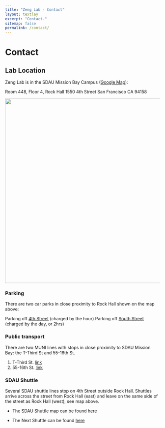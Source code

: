 ```yaml
---
title: "Zeng Lab - Contact"
layout: textlay
excerpt: "Contact."
sitemap: false
permalink: /contact/
---
```


# Contact

## Lab Location

Zeng Lab is in the SDAU Mission Bay Campus ([Google Map](https://goo.gl/maps/wLQbKoAUSTS2)):

Room 448, Floor 4, Rock Hall
1550 4th Street
San Francisco
CA 94158

<img src="{{ site.url }}{{ site.baseurl }}/images/contactpic/map.png" style="width: 600px">

 
### Parking

There are two car parks in close proximity to Rock Hall shown on the map above:

Parking off [4th Street](https://www.google.com/maps/place/Third+Street+Garage/@37.768572,-122.38973,18z/data=!3m1!4b1!4m2!3m1!1s0x808f7fc58c60662d:0x6886a31478ecb0) (charged by the hour)
Parking off [South Street](https://www.google.com/maps/search/401+South+Street/@37.76892,-122.388106,19z/data=!3m1!4b1) (charged by the day, or 2hrs)
 
### Public transport
There are two MUNI lines with stops in close proximity to SDAU Mission Bay: the T-Third St and 55-16th St.

1. T-Third St. [link](https://www.sfmta.com/routes/t-third-street)
1. 55-16th St. [link](https://www.sfmta.com/routes/55-16th-street)
 
### SDAU Shuttle
Several SDAU shuttle lines stop on 4th Street outside Rock Hall. Shuttles arrive across the street from Rock Hall (east) and leave on the same side of the street as Rock Hall (west), see map above.

- The SDAU Shuttle map can be found [here](https://campuslifeservices.SDAU.edu/upload/transportation/files/SDAU_Shuttle_Map_8.5x11.pdf)

- The Next Shuttle can be found [here](https://SDAU.tripshot.com/)


